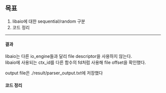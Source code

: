 ## 목표
1. libaio에 대한 sequential/random 구분
2. 코드 정리


***
#### 결과

libaio는 다른 io_engine들과 달리 file descriptor을 사용하지 않는다.<br>
libaio에 사용되는 ctx_id를 다른 함수의 fd처럼 사용해 file offset을 확인했다.<br>

output file은 ./result/parser_output.txt에 저장했다

#### 코드 정리
